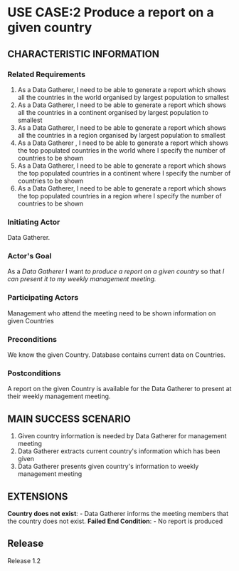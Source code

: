 # USE CASE:2 Produce a report on a given country

## CHARACTERISTIC INFORMATION

### Related Requirements
1. As a Data Gatherer, I need to be able to generate a report which shows all the countries in the world organised 
   by largest population to smallest
2. As a Data Gatherer, I need to be able to generate a report which shows all the countries in a continent organised
   by largest population to smallest
3. As a Data Gatherer, I need to be able to generate a report which shows all the countries in a region organised 
   by largest population to smallest
4. As a Data Gatherer , I need to be able to generate a report which shows the top populated countries in the world 
   where I specify the number of countries to be shown
5. As a Data Gatherer, I need to be able to generate a report which shows the top populated countries in a continent
   where I specify the number of countries to be shown
6. As a Data Gatherer, I need to be able to generate a report which shows the top populated countries in a region
   where I specify the number of countries to be shown

### Initiating Actor 
Data Gatherer.

### Actor's Goal
As a *Data Gatherer* I want *to produce a report on a given country* so that *I can present it to my weekly management
meeting.*

### Participating Actors
Management who attend the meeting need to be shown information on given Countries

### Preconditions
We know the given Country. Database contains current data on Countries.

### Postconditions
A report on the given Country is available for the Data Gatherer to present at their weekly management meeting.

## MAIN SUCCESS SCENARIO
1. Given country information is needed by Data Gatherer for management meeting
2. Data Gatherer extracts current country's information which has been given
3. Data Gatherer presents given country's information to weekly management meeting

## EXTENSIONS
**Country does not exist**:
    - Data Gatherer informs the meeting members that the country does not exist.
**Failed End Condition**:
    - No report is produced

## Release

Release 1.2